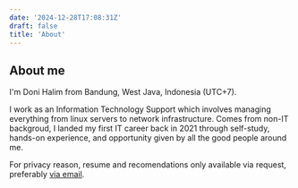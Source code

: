 ```yaml
---
date: '2024-12-28T17:08:31Z'
draft: false
title: 'About'
---
```


## About me

I'm Doni Halim from Bandung, West Java, Indonesia (UTC+7).

I work as an Information Technology Support which involves managing everything from linux servers to network infrastructure. Comes from non-IT backgroud, I landed my first IT career back in 2021 through self-study, hands-on experience, and opportunity given by all the good people around me.

For privacy reason, resume and recomendations only available via request, preferably [via email](mailto:donihalim@protonmail.com).
